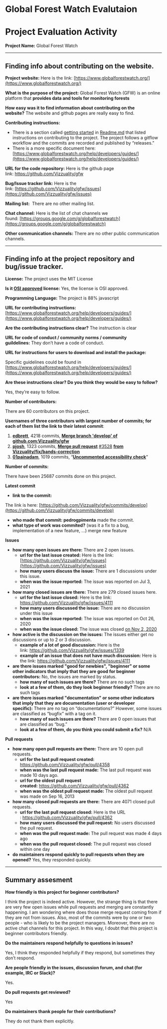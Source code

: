 # Global Forest Watch Evalutaion

# **Project Evaluation Activity**

**Project Name:** Global Forest Watch

---

## **Finding info about contributing on the website.**

**Project website:** Here is the link: [https://www.globalforestwatch.org/](https://www.globalforestwatch.org/)

**What is the purpose of the project:** Global Forest Watch (GFW) is an online platform that **provides data and tools for monitoring forests**

**How easy was it to find information about contributing on the website?** The website and github pages are really easy to find. 

**Contributing instructions:**

- There is a section called [getting started]([https://www.globalforestwatch.org/help/developers/guides/](https://www.globalforestwatch.org/help/developers/guides/)) in [Readme.md](http://Readme.md) that listed instructions on contributing to the project. The project follows a gitflow workflow and the commits are recorded and published by “releases.”
- There is a more specific document here: [https://www.globalforestwatch.org/help/developers/guides/](https://www.globalforestwatch.org/help/developers/guides/)

**URL for the code repository:** Here is the github page link: https://github.com/Vizzuality/gfw

**Bug/Issue tracker link:** Here is the link: [https://github.com/Vizzuality/gfw/issues](https://github.com/Vizzuality/gfw/issues)

**Mailing list:**  There are no other mailing list.

**Chat channel:** Here is the list of chat channels we found: [https://groups.google.com/g/globalforestwatch](https://groups.google.com/g/globalforestwatch)

**Other communication channels:** There are no other public communication channels. 

---

## **Finding info at the project repository and bug/issue tracker.**

**License:** The project uses the MIT License

**Is it [OSI approved](https://opensource.org/licenses/alphabetical) license:** Yes, the license is OSI approved.

**Programming Language:** The project is 88% javascript

**URL for contributing instructions:**  [https://www.globalforestwatch.org/help/developers/guides/](https://www.globalforestwatch.org/help/developers/guides/)

**Are the contributing instructions clear?** The instruction is clear

**URL for code of conduct / community norms / community guildelines:** They don’t have a code of conduct.

**URL for instructions for users to download and install the package:**

Specific guidelines could be found in [https://www.globalforestwatch.org/help/developers/guides/](https://www.globalforestwatch.org/help/developers/guides/)

**Are these instructions clear? Do you think they would be easy to follow?**

Yes, they’re easy to follow.

**Number of contributors:**

There are 60 contributors on this project.

**Usernames of three contributors with largest number of commits; for each of them list the link to their latest commit**:

1. ****[edbrett](https://github.com/edbrett)****, 4218 commits, **[Merge branch 'develop' of github.com:Vizzuality/gfw](https://github.com/Vizzuality/gfw/commit/1aa994e4fc8e6771735451b883b62182d9cbf2ca)**
2. ****[pjosh](https://github.com/pjosh)****, 1323 commits, **[Merge pull request](https://github.com/Vizzuality/gfw/commit/7f509d8bb8562a1144816320ad39ef99691f780b)** [#3528](https://github.com/Vizzuality/gfw/pull/3528) **[from Vizzuality/fix/bands-correction](https://github.com/Vizzuality/gfw/commit/7f509d8bb8562a1144816320ad39ef99691f780b)**
3. ****[01painadam](https://github.com/01painadam)****, 1019 commits, “**[Uncommented accessibility check](https://github.com/pock/pock/commit/bc7db73640da250047d4371201406adec96a1d96)**”

**Number of commits:**

There have been 25687 commits done on this project.

**Latest commit**

- **link to the commit:**

The link is here: [https://github.com/Vizzuality/gfw/commits/develop](https://github.com/Vizzuality/gfw/commits/develop)

- **who made that commit: pedrogpimenta** made the commit.
- **what type of work was commited?** (was it a fix to a bug, implementation of a new feature, ...) merge new feature

**Issues**

- **how many open issues are there:** There are 2 open issues.
    - **url for the last issue created:** Here is the link: [https://github.com/Vizzuality/gfw/issues](https://github.com/Vizzuality/gfw/issues)
    - **how many users discuss the issue:** There are 1 discussions under this issue.
    - **when was the issue reported:** The issue was reported on Jul 3, 2021
- **how many closed issues are there:** There are 279 closed issues here.
    - **url for the last issue closed:** Here is the link: https://github.com/Vizzuality/gfw/issues/4111
    - **how many users discussed the issue:** There are no discussion under this issue
    - **when was the issue reported:** The issue was reported on Oct 26, 2020
    - **when was the issue closed:** The issue was closed [on Nov 2, 2020](https://github.com/Vizzuality/gfw/issues/4111#event-3947128969)
- **how active is the discussion on the issues:** The issues either get no discussions or up to 2 or 3 discussion.
    - **example of a lot of good discussion:** Here is the link: https://github.com/Vizzuality/gfw/issues/1339
    - **example of an issue that does not have much discussion:** Here is the link: https://github.com/Vizzuality/gfw/issues/4111
- **are there issues marked "good for newbies", "beginner" or some other indicators that imply that they are good for beginner contributors:** No, the issues are marked by status.
    - **how many of such issues are there?** There are no such tags
    - **look at a few of them, do they look beginner friendly?** There are no such tags
- **are there issues marked "documentation" or some other indicators that imply that they are documentation (user or developer specific):** There are no tag on “documentations?” However, some issues are classified as “bugfix” with a tag on it.
    - **how many of such issues are there?** There are 0 open issues that are classified as “bug.”
    - **look at a few of them, do you think you could submit a fix?** N/A

**Pull requests**

- **how many open pull requests are there:** There are 10 open pull requests.
    - **url for the last pull request created:** https://github.com/Vizzuality/gfw/pull/4358
    - **when was the last pull request made:** The last pull request was made 10 days ago.
    - **url for the oldest pull request created:** https://github.com/Vizzuality/gfw/pull/4362
    - **when was the oldest pull request made:** The oldest pull request was made on Sep 16, 2013
- **how many closed pull requests are there:** There are 4071 closed pull requests.
    - **url for the last pull request closed:** Here is the URL : https://github.com/Vizzuality/gfw/pull/4362
    - **how many users discussed the pull request:** No users discussed the pull request.
    - **when was the pull request made:** The pull request was made 4 days ago
    - **when was the pull request closed:** The pull request was closed within one day
- **do maintainers respond quickly to pull requests when they are opened?** Yes, they responded quickly.

---

## **Summary assesment**

**How friendly is this project for beginner contributors?**

I think the project is indeed active. However, the strange thing is that there are very few open issues while pull requests and merging are constantly happening. I am wondering where does those merge request coming from if they are not from issues. Also, most of the commits were by one or two people - who is likely to be the project managers. Moreover, there are no active chat channels for this project. In this way, I doubt that this project is beginner contributors friendly.

**Do the maintainers respond helpfully to questions in issues?**

Yes, I think they responded helpfully if they respond, but sometimes they don’t respond. 

**Are people friendly in the issues, discussion forum, and chat (for example, IRC or Slack)?**

Yes. 

**Do pull requests get reviewed?**

Yes

**Do maintainers thank people for their contributions?**

They do not thank them explicitly.
